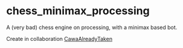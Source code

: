 # chess_minimax_processing
A (very bad) chess engine on processing, with a minimax based bot.

Create in collaboration [CawaAlreadyTaken](http://github.com/CawaAlreadyTaken)
